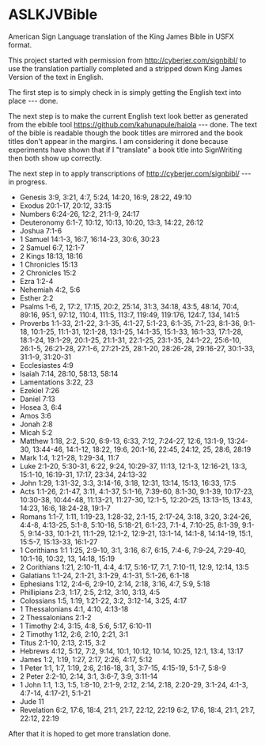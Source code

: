 # ASLKJVBible
American Sign Language translation of the King James Bible in USFX format.

This project started with permission from http://cyberjer.com/signbibl/ to use the translation partially completed and a stripped down King James Version of the text in English.

The first step is to simply check in is simply getting the English text into place --- done.

The next step is to make the current English text look better as generated from the ebible tool https://github.com/kahunapule/haiola --- done.
The text of the bible is readable though the book titles are mirrored and the book titles don't appear in the margins.
I am considering it done because experiments have shown that if I "translate" a book title into SignWriting then both show up correctly.

The next step in to apply transcriptions of http://cyberjer.com/signbibl/ --- in progress.

* Genesis 3:9, 3:21, 4:7, 5:24, 14:20, 16:9, 28:22, 49:10
* Exodus 20:1-17, 20:12, 33:15
* Numbers 6:24-26, 12:2, 21:1-9, 24:17
* Deuteronomy 6:1-7, 10:12, 10:13, 10:20, 13:3, 14:22, 26:12
* Joshua 7:1-6
* 1 Samuel 14:1-3, 16:7, 16:14-23, 30:6, 30:23
* 2 Samuel 6:7, 12:1-7
* 2 Kings 18:13, 18:16
* 1 Chronicles 15:13
* 2 Chronicles 15:2
* Ezra 1:2-4
* Nehemiah 4:2, 5:6
* Esther 2:2
* Psalms 1-6, 2, 17:2, 17:15, 20:2, 25:14, 31:3, 34:18, 43:5, 48:14, 70:4, 89:16, 95:1, 97:12, 110:4, 111:5, 113:7, 119:49, 119:176, 124:7, 134, 141:5
* Proverbs 1:1-33, 2:1-22, 3:1-35, 4:1-27, 5:1-23, 6:1-35, 7:1-23, 8:1-36, 9:1-18, 10:1-25, 11:1-31, 12:1-28, 13:1-25, 14:1-35, 15:1-33, 16:1-33, 17:1-28, 18:1-24, 19:1-29, 20:1-25, 21:1-31, 22:1-25, 23:1-35, 24:1-22, 25:6-10, 26:1-5, 26:21-28, 27:1-6, 27:21-25, 28:1-20, 28:26-28, 29:16-27, 30:1-33, 31:1-9, 31:20-31
* Ecclesiastes 4:9
* Isaiah 7:14, 28:10, 58:13, 58:14
* Lamentations 3:22, 23
* Ezekiel 7:26
* Daniel 7:13
* Hosea 3, 6:4
* Amos 3:6
* Jonah 2:8
* Micah 5:2
* Matthew 1:18, 2:2, 5:20, 6:9-13, 6:33, 7:12, 7:24-27, 12:6, 13:1-9, 13:24-30, 13:44-46, 14:1-12, 18:22, 19:6, 20:1-16, 22:45, 24:12, 25, 28:6, 28:19
* Mark 1:4, 1:21-28, 1:29-34, 11:7
* Luke 2:1-20, 5:30-31, 6:22, 9:24, 10:29-37, 11:13, 12:1-3, 12:16-21, 13:3, 15:1-10, 16:19-31, 17:17, 23:34, 24:13-32
* John 1:29, 1:31-32, 3:3, 3:14-16, 3:18, 12:31, 13:14, 15:13, 16:33, 17:5
* Acts 1:1-26, 2:1-47, 3:11, 4:1-37, 5:1-16, 7:39-60, 8:1-30, 9:1-39, 10:17-23, 10:30-38, 10:44-48, 11:13-21, 11:27-30, 12:1-5, 12:20-25, 13:13-15, 13:43, 14:23, 16:6, 18:24-28, 19:1-7
* Romans 1:1-7, 1:11, 1:19-23, 1:28-32, 2:1-15, 2:17-24, 3:18, 3:20, 3:24-26, 4:4-8, 4:13-25, 5:1-8, 5:10-16, 5:18-21, 6:1-23, 7:1-4, 7:10-25, 8:1-39, 9:1-5, 9:14-33, 10:1-21, 11:1-29, 12:1-2, 12:9-21, 13:1-14, 14:1-8, 14:14-19, 15:1, 15:5-7, 15:13-33, 16:1-27
* 1 Corithians 1:1 1:25, 2:9-10, 3:1, 3:16, 6:7, 6:15, 7:4-6, 7:9-24, 7:29-40, 10:1-16, 10:32, 13, 14:18, 15:19
* 2 Corithians 1:21, 2:10-11, 4:4, 4:17, 5:16-17, 7:1, 7:10-11, 12:9, 12:14, 13:5
* Galatians 1:1-24, 2:1-21, 3:1-29, 4:1-31, 5:1-26, 6:1-18
* Ephesians 1:12, 2:4-6, 2:9-10, 2:14, 2:18, 3:16, 4:7, 5:9, 5:18
* Phillipians 2:3, 1:17, 2:5, 2:12, 3:10, 3:13, 4:5
* Colossians 1:5, 1:19, 1:21-22, 3:2, 3:12-14, 3:25, 4:17
* 1 Thessalonians 4:1, 4:10, 4:13-18
* 2 Thessalonians 2:1-2
* 1 Timothy 2:4, 3:15, 4:8, 5:6, 5:17, 6:10-11
* 2 Timothy 1:12, 2:6, 2:10, 2:21, 3:1
* Titus 2:1-10, 2:13, 2:15, 3:2
* Hebrews 4:12, 5:12, 7:2, 9:14, 10:1, 10:12, 10:14, 10:25, 12:1, 13:4, 13:17
* James 1:2, 1:19, 1:27, 2:17, 2:26, 4:17, 5:12
* 1 Peter 1:1, 1:7, 1:19, 2:6, 2:16-18, 3:1, 3:7-15, 4:15-19, 5:1-7, 5:8-9
* 2 Peter 2:2-10, 2:14, 3:1, 3:6-7, 3:9, 3:11-14
* 1 John 1:1, 1:3, 1:5, 1:8-10, 2:1-9, 2:12, 2:14, 2:18, 2:20-29, 3:1-24, 4:1-3, 4:7-14, 4:17-21, 5:1-21
* Jude 11
* Revelation 6:2, 17:6, 18:4, 21:1, 21:7, 22:12, 22:19 6:2, 17:6, 18:4, 21:1, 21:7, 22:12, 22:19

After that it is hoped to get more translation done.

